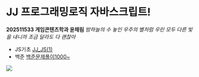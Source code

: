# JJ 프로그래밍로직 자바스크립트!
**202511533 게임콘텐츠학과 윤채림**
*밤하늘의 수 놓인 우주의 별처럼
우린 모두 다른 빛을 내니까
조금 달라도 다 괜찮아*
* JS기초
[JJ_JS(1)](https://github.com/yooneunseon/JJ_JavaScript/blob/main/JJ_JS(1).js)
* 백준
[백준문제풀이1000~]()

![](https://github.com/user-attachments/assets/d6cf8488-bf94-4770-9b4a-d4824ceb70a9)
